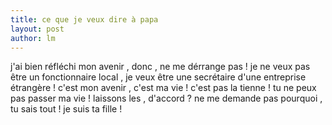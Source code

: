 ```yaml
---
title: ce que je veux dire à papa 
layout: post
author: lm
---
```

<p>j&#39;ai bien réfléchi mon avenir , donc , ne me dérrange pas ! je ne veux pas être un fonctionnaire local , je veux être une secrétaire d&#39;une entreprise étrangère ! c&#39;est mon avenir , c&#39;est ma vie ! c&#39;est pas la tienne ! tu ne peux pas passer ma vie ! laissons les , d&#39;accord ? ne me demande pas pourquoi , tu sais tout ! je suis ta fille ! </p>
